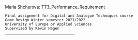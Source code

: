 Maria Shchurova: TT3_Performance_Requirement
~~~~~~~~~~~~~~~~~~~~~~~~~~~~~~~~
Final assignment for Digital and Analogue Techniques course
Game Design Winter semester 2021/2022
University of Europe or Applied Sciences
Supervised by Kevin Hagen
________________________________
